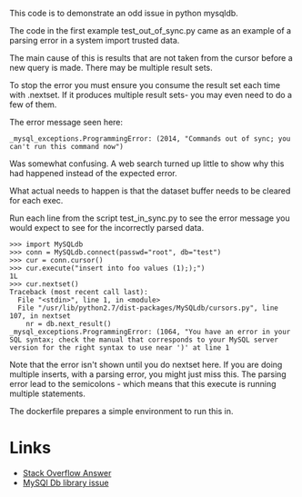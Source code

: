 This code is to demonstrate an odd issue in python mysqldb.

The code in the first example test_out_of_sync.py came as an example of a 
parsing error in a system import trusted data.

The main cause of this is results that are not taken from the cursor before a new query is made. There may be multiple result sets.

To stop the error you must ensure you consume the result set each time with .nextset. If it produces multiple result sets- you may even need to do a few of them.

The error message seen here:

    _mysql_exceptions.ProgrammingError: (2014, "Commands out of sync; you can't run this command now")

Was somewhat confusing. A web search turned up little to show why this
 had happened instead of the expected error.

What actual needs to happen is that the dataset buffer needs to be cleared 
for each exec.  

Run each line from the script test_in_sync.py to see the error message you 
would expect to see for the incorrectly parsed data.

    >>> import MySQLdb
    >>> conn = MySQLdb.connect(passwd="root", db="test")
    >>> cur = conn.cursor()
    >>> cur.execute("insert into foo values (1););")
    1L
    >>> cur.nextset()
    Traceback (most recent call last):
      File "<stdin>", line 1, in <module>
      File "/usr/lib/python2.7/dist-packages/MySQLdb/cursors.py", line 107, in nextset
        nr = db.next_result()
    _mysql_exceptions.ProgrammingError: (1064, "You have an error in your SQL syntax; check the manual that corresponds to your MySQL server version for the right syntax to use near ')' at line 1

Note that the error isn't shown until you do nextset here. If you are doing multiple inserts, with a parsing error, you might just miss this.
The parsing error lead to the semicolons - which means that this execute is running multiple statements.

The dockerfile prepares a simple environment to run this in.

# Links

* [Stack Overflow Answer](http://stackoverflow.com/questions/11583083/python-commands-out-of-sync-you-cant-run-this-command-now/18618363#18618363)
* [MySQl Db library issue](https://github.com/farcepest/MySQLdb1/issues/28)

